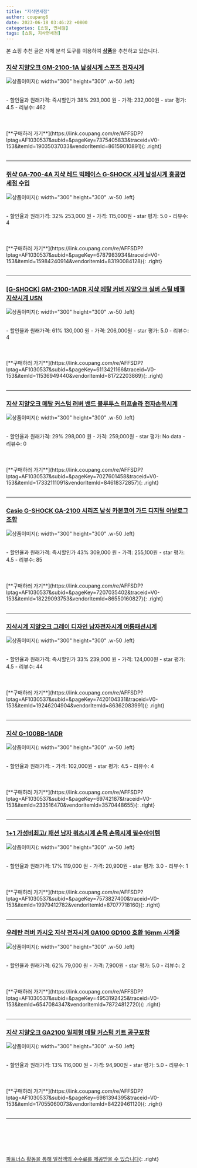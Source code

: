 ```yaml
---
title: "지샥면세점"
author: coupang6
date: 2023-06-18 03:46:22 +0800
categories: [쇼핑, 면세점]
tags: [쇼핑, 지샥면세점]
---
```


본 쇼핑 추천 글은 자체 분석 도구를 이용하여 [**상품**](https://link.coupang.com/a/bao1ui)을 추천하고 있습니다.

### [지샥 지얄오크 GM-2100-1A 남성시계 스포즈 전자시계](https://link.coupang.com/re/AFFSDP?lptag=AF1030537&subid=&pageKey=7375405833&traceid=V0-153&itemId=19035037033&vendorItemId=86159010891)

![상품이미지](https://thumbnail7.coupangcdn.com/thumbnails/remote/230x230ex/image/vendor_inventory/9447/28a592cb58ffe6a548c29448b450f3ab42af03415a9a6e987d233741ffb7.jpg){: width="300" height="300" .w-50 .left}


<br>
- 할인율과 원래가격: 즉시할인가 38%  293,000   원
- 가격: 232,000원
- star 평가: 4.5
- 리뷰수: 462
<br>
<br>
<br>
<br>
[**구매하러 가기**](https://link.coupang.com/re/AFFSDP?lptag=AF1030537&subid=&pageKey=7375405833&traceid=V0-153&itemId=19035037033&vendorItemId=86159010891){: .right}
<br>
<br>

---

### [쥐샥 GA-700-4A 지샥 레드 빅페이스 G-SHOCK 시계 남성시계 홍콩면세점 수입](https://link.coupang.com/re/AFFSDP?lptag=AF1030537&subid=&pageKey=6787983934&traceid=V0-153&itemId=15984240914&vendorItemId=83190084128)

![상품이미지](https://thumbnail8.coupangcdn.com/thumbnails/remote/230x230ex/image/vendor_inventory/483d/38e102e28d43e73341a27d1d8ea224a12eb6252cd2cef6ae75ed96b19300.jpg){: width="300" height="300" .w-50 .left}


<br>
- 할인율과 원래가격: 32%  253,000   원
- 가격: 115,000원
- star 평가: 5.0
- 리뷰수: 4
<br>
<br>
<br>
<br>
[**구매하러 가기**](https://link.coupang.com/re/AFFSDP?lptag=AF1030537&subid=&pageKey=6787983934&traceid=V0-153&itemId=15984240914&vendorItemId=83190084128){: .right}
<br>
<br>

---

### [[G-SHOCK] GM-2100-1ADR 지샥 메탈 커버 지얄오크 실버 스틸 베젤 지샥시계 USN](https://link.coupang.com/re/AFFSDP?lptag=AF1030537&subid=&pageKey=6113421166&traceid=V0-153&itemId=11536949440&vendorItemId=81722203869)

![상품이미지](https://thumbnail9.coupangcdn.com/thumbnails/remote/230x230ex/image/vendor_inventory/779b/f70a6b5dc2f868ce857003b8ad1060a414cd551533828c001727502a689b.jpg){: width="300" height="300" .w-50 .left}


<br>
- 할인율과 원래가격: 61%  130,000   원
- 가격: 206,000원
- star 평가: 5.0
- 리뷰수: 4
<br>
<br>
<br>
<br>
[**구매하러 가기**](https://link.coupang.com/re/AFFSDP?lptag=AF1030537&subid=&pageKey=6113421166&traceid=V0-153&itemId=11536949440&vendorItemId=81722203869){: .right}
<br>
<br>

---

### [지샥 지얄오크 메탈 커스텀 러버 밴드 블루투스 터프솔라 전자손목시계](https://link.coupang.com/re/AFFSDP?lptag=AF1030537&subid=&pageKey=7027601458&traceid=V0-153&itemId=17332111091&vendorItemId=84618372857)

![상품이미지](https://thumbnail10.coupangcdn.com/thumbnails/remote/230x230ex/image/vendor_inventory/bc80/7a7697d2ce4ba3d41cedb205036dabd446db3bb9737fba2afefce8819cf1.jpg){: width="300" height="300" .w-50 .left}


<br>
- 할인율과 원래가격: 29%  298,000   원
- 가격: 259,000원
- star 평가: No data
- 리뷰수: 0
<br>
<br>
<br>
<br>
[**구매하러 가기**](https://link.coupang.com/re/AFFSDP?lptag=AF1030537&subid=&pageKey=7027601458&traceid=V0-153&itemId=17332111091&vendorItemId=84618372857){: .right}
<br>
<br>

---

### [Casio G-SHOCK GA-2100 시리즈 남성 카본코어 가드 디지털 아날로그 조합](https://link.coupang.com/re/AFFSDP?lptag=AF1030537&subid=&pageKey=7207035402&traceid=V0-153&itemId=18229093753&vendorItemId=86550160827)

![상품이미지](https://thumbnail8.coupangcdn.com/thumbnails/remote/230x230ex/image/vendor_inventory/1b88/135b3649704cb6dbfa88229528d13c6728015beba586debe2bef023b687e.jpg){: width="300" height="300" .w-50 .left}


<br>
- 할인율과 원래가격: 즉시할인가 43%  309,000   원
- 가격: 255,100원
- star 평가: 4.5
- 리뷰수: 85
<br>
<br>
<br>
<br>
[**구매하러 가기**](https://link.coupang.com/re/AFFSDP?lptag=AF1030537&subid=&pageKey=7207035402&traceid=V0-153&itemId=18229093753&vendorItemId=86550160827){: .right}
<br>
<br>

---

### [지샥시계 지얄오크 그레이 디자인 남자전자시계 여름패션시계](https://link.coupang.com/re/AFFSDP?lptag=AF1030537&subid=&pageKey=7420104331&traceid=V0-153&itemId=19246204904&vendorItemId=86362083991)

![상품이미지](https://thumbnail8.coupangcdn.com/thumbnails/remote/230x230ex/image/vendor_inventory/d6e2/7412ba08feb7430ab83a859bdd54aa2df34fb43af86bfab8a5bc74d924dc.jpg){: width="300" height="300" .w-50 .left}


<br>
- 할인율과 원래가격: 즉시할인가 33%  239,000   원
- 가격: 124,000원
- star 평가: 4.5
- 리뷰수: 44
<br>
<br>
<br>
<br>
[**구매하러 가기**](https://link.coupang.com/re/AFFSDP?lptag=AF1030537&subid=&pageKey=7420104331&traceid=V0-153&itemId=19246204904&vendorItemId=86362083991){: .right}
<br>
<br>

---

### [지샥 G-100BB-1ADR](https://link.coupang.com/re/AFFSDP?lptag=AF1030537&subid=&pageKey=69742187&traceid=V0-153&itemId=233516470&vendorItemId=3570448655)

![상품이미지](https://thumbnail10.coupangcdn.com/thumbnails/remote/230x230ex/image/vendor_inventory/a93f/98eff4fe034d04fbd01a2f9ba7954f49ce8c3d9ae16269c74a96307e66ab.jpg){: width="300" height="300" .w-50 .left}


<br>
- 할인율과 원래가격: 
- 가격: 102,000원
- star 평가: 4.5
- 리뷰수: 4
<br>
<br>
<br>
<br>
[**구매하러 가기**](https://link.coupang.com/re/AFFSDP?lptag=AF1030537&subid=&pageKey=69742187&traceid=V0-153&itemId=233516470&vendorItemId=3570448655){: .right}
<br>
<br>

---

### [1+1 가성비최고/ 패션 남자 쿼츠시계 손목 손목시계 필수아이템](https://link.coupang.com/re/AFFSDP?lptag=AF1030537&subid=&pageKey=7573827400&traceid=V0-153&itemId=19979412782&vendorItemId=87077718160)

![상품이미지](https://thumbnail7.coupangcdn.com/thumbnails/remote/230x230ex/image/vendor_inventory/806c/c84a7d5a252018bd1d86af92c6106ae6c3d96632ea601d37e2c4916c8e4c.png){: width="300" height="300" .w-50 .left}


<br>
- 할인율과 원래가격: 17%  119,000   원
- 가격: 20,900원
- star 평가: 3.0
- 리뷰수: 1
<br>
<br>
<br>
<br>
[**구매하러 가기**](https://link.coupang.com/re/AFFSDP?lptag=AF1030537&subid=&pageKey=7573827400&traceid=V0-153&itemId=19979412782&vendorItemId=87077718160){: .right}
<br>
<br>

---

### [우레탄 러버 카시오 지샥 전자시계 GA100 GD100 호환 16mm 시계줄](https://link.coupang.com/re/AFFSDP?lptag=AF1030537&subid=&pageKey=4953192425&traceid=V0-153&itemId=6547084347&vendorItemId=78724812720)

![상품이미지](https://thumbnail9.coupangcdn.com/thumbnails/remote/230x230ex/image/vendor_inventory/c036/bdf905e3f6df67303e3d1635760b109665ae25aca88cf25f562951d10ccb.jpeg){: width="300" height="300" .w-50 .left}


<br>
- 할인율과 원래가격: 62%  79,000   원
- 가격: 7,900원
- star 평가: 5.0
- 리뷰수: 2
<br>
<br>
<br>
<br>
[**구매하러 가기**](https://link.coupang.com/re/AFFSDP?lptag=AF1030537&subid=&pageKey=4953192425&traceid=V0-153&itemId=6547084347&vendorItemId=78724812720){: .right}
<br>
<br>

---

### [지샥 지얄오크 GA2100 일체형 메탈 커스텀 키트 공구포함](https://link.coupang.com/re/AFFSDP?lptag=AF1030537&subid=&pageKey=6981394395&traceid=V0-153&itemId=17055060073&vendorItemId=84229461120)

![상품이미지](https://thumbnail10.coupangcdn.com/thumbnails/remote/230x230ex/image/vendor_inventory/6aaa/5ab9c716d8e6211d23f3afe6c78762ffc3b117f2e09819d5621e9a8752b4.jpg){: width="300" height="300" .w-50 .left}


<br>
- 할인율과 원래가격: 13%  116,000   원
- 가격: 94,900원
- star 평가: 5.0
- 리뷰수: 1
<br>
<br>
<br>
<br>
[**구매하러 가기**](https://link.coupang.com/re/AFFSDP?lptag=AF1030537&subid=&pageKey=6981394395&traceid=V0-153&itemId=17055060073&vendorItemId=84229461120){: .right}
<br>
<br>

---
<br><br><br><br><br> [파트너스 활동을 통해 일정액의 수수료를 제공받을 수 있습니다](https://link.coupang.com/a/bao1ui){: .right}